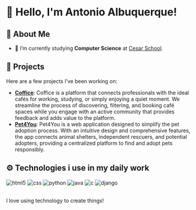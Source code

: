 # 👋 Hello, I'm Antonio Albuquerque!

## 🌟 About Me
- 🔭 I’m currently studying **Computer Science** at [Cesar School](https://www.cesar.school/).

## 📂 Projects

Here are a few projects I’ve been working on:

- **[Coffice](https://github.com/coffice-g7/coffice)**: Coffice is a platform that connects professionals with the ideal cafés for working, studying, or simply enjoying a quiet moment. We streamline the process of discovering, filtering, and booking café spaces while you engage with an active community that provides feedback and adds value to the platform.
- **[Pet4You](https://github.com/antonioz2022/ProjetoPET4YOU)**: Pet4You is a web application designed to simplify the pet adoption process. With an intuitive design and comprehensive features, the app connects animal shelters, independent rescuers, and potential adopters, providing a centralized platform to find and adopt pets responsibly.


## ⚙️ Technologies i use in my daily work
<div style="display: inline_block">
  <img align="center" alt="html5" src="https://img.shields.io/badge/HTML5-E34F26?style=for-the-badge&logo=html5&logoColor=white" />
  <img align="center" alt="css" src="https://img.shields.io/badge/CSS3-1572B6?style=for-the-badge&logo=css3&logoColor=white" />
  <img align="center" alt="python" src="https://img.shields.io/badge/Python-14354C?style=for-the-badge&logo=python&logoColor=white" />
  <img align="center" alt="java" src="https://img.shields.io/badge/Java-ED8B00?style=for-the-badge&logo=openjdk&logoColor=white" />
  <img align="center" alt="c" src="https://img.shields.io/badge/C-00599C?style=for-the-badge&logo=c&logoColor=white" />
  <img align="center" alt="django" src="https://img.shields.io/badge/Django-092E20?style=for-the-badge&logo=django&logoColor=white" />
</div><br/>

I love using technology to create things!






<!--
**antonioz2022/antonioz2022** is a ✨ _special_ ✨ repository because its `README.md` (this file) appears on your GitHub profile.

Here are some ideas to get you started:

- 🔭 I’m currently working on ...
- 🌱 I’m currently learning ...
- 👯 I’m looking to collaborate on ...
- 🤔 I’m looking for help with ...
- 💬 Ask me about ...
- 📫 How to reach me: ...
- 😄 Pronouns: ...
- ⚡ Fun fact: ...
-->
